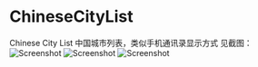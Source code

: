 ChineseCityList
===============

Chinese City List 中国城市列表，类似手机通讯录显示方式
见截图：
![Screenshot](https://github.com/kk-java/ChineseCityList/master/screenshot1.png)
![Screenshot](https://github.com/kk-java/ChineseCityList/master/screenshot2.png)
![Screenshot](https://github.com/kk-java/ChineseCityList/master/screenshot3.png)


